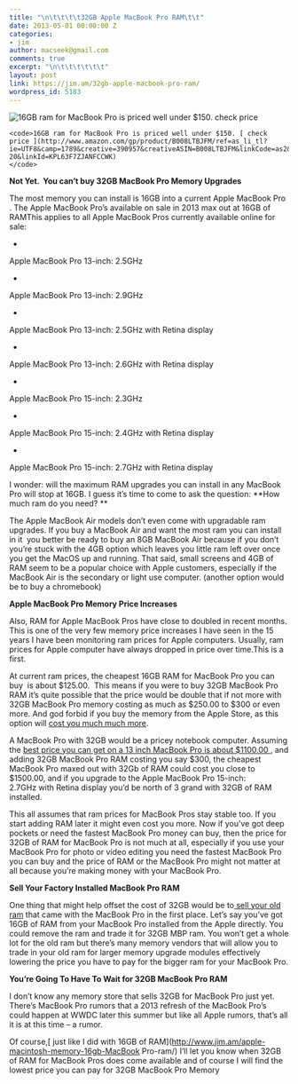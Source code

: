```yaml
---
title: "\n\t\t\t\t32GB Apple MacBook Pro RAM\t\t"
date: 2013-05-01 00:00:00 Z
categories:
- jim
author: macseek@gmail.com
comments: true
excerpt: "\n\t\t\t\t\t\t"
layout: post
link: https://jim.am/32gb-apple-macbook-pro-ram/
wordpress_id: 5183
---
```


![16GB ram for MacBook Pro is priced well under $150.  check price ](http://www.jim.am/wp-content/uploads/2015/03/cropped-Screenshot-2015-03-11-at-11.37.58-AM-e1426088326107.png)









    
    <code>16GB ram for MacBook Pro is priced well under $150. [ check price ](http://www.amazon.com/gp/product/B008LTBJFM/ref=as_li_tl?ie=UTF8&camp=1789&creative=390957&creativeASIN=B008LTBJFM&linkCode=as2&tag=ramseeker-20&linkId=KPL63F7ZJANFCCWK)
    </code>










**Not Yet.  You can’t buy 32GB MacBook Pro Memory Upgrades**




The most memory you can install is 16GB into a current Apple MacBook Pro . The Apple MacBook Pro’s available on sale in 2013 max out at 16GB of RAMThis applies to all Apple MacBook Pros currently available online for sale:






  * 


Apple MacBook Pro 13-inch: 2.5GHz





  * 


Apple MacBook Pro 13-inch: 2.9GHz





  * 


Apple MacBook Pro 13-inch: 2.5GHz with Retina display





  * 


Apple MacBook Pro 13-inch: 2.6GHz with Retina display





  * 


Apple MacBook Pro 15-inch: 2.3GHz





  * 


Apple MacBook Pro 15-inch: 2.4GHz with Retina display





  * 


Apple MacBook Pro 15-inch: 2.7GHz with Retina display







I wonder: will the maximum RAM upgrades you can install in any MacBook Pro will stop at 16GB. I guess it’s time to come to ask the question: **How much ram do you need? **




The Apple MacBook Air models don’t even come with upgradable ram upgrades. If you buy a MacBook Air and want the most ram you can install in it  you better be ready to buy an 8GB MacBook Air because if you don’t you’re stuck with the 4GB option which leaves you little ram left over once you get the MacOS up and running. That said, small screens and 4GB of RAM seem to be a popular choice with Apple customers, especially if the MacBook Air is the secondary or light use computer. (another option would be to buy a chromebook)




**Apple MacBook Pro Memory Price Increases**




Also, RAM for Apple MacBook Pros have close to doubled in recent months. This is one of the very few memory price increases I have seen in the 15 years I have been monitoring ram prices for Apple computers. Usually, ram prices for Apple computer have always dropped in price over time.This is a first.




At current ram prices, the cheapest 16GB RAM for MacBook Pro you can buy  is about $125.00.  This means if you were to buy 32GB MacBook Pro RAM it’s quite possible that the price would be double that if not more with 32GB MacBook Pro memory costing as much as $250.00 to $300 or even more. And god forbid if you buy the memory from the Apple Store, as this option will [cost you much much more](http://www.jim.am/do-i-have-to-buy-memory-ram-from-apple/).




A MacBook Pro with 32GB would be a pricey notebook computer. Assuming the [best price you can get on a 13 inch MacBook Pro is about $1100.00 ](http://www.amazon.com/gp/product/B0074703CM/ref=as_li_ss_tl?ie=UTF8&camp=1789&creative=390957&creativeASIN=B0074703CM&linkCode=as2&tag=ramseeker-20), and adding 32GB MacBook Pro RAM costing you say $300, the cheapest MacBook Pro maxed out with 32Gb of RAM could cost you close to $1500.00, and if you upgrade to the Apple MacBook Pro 15-inch: 2.7GHz with Retina display you’d be north of 3 grand with 32GB of RAM installed.




This all assumes that ram prices for MacBook Pros stay stable too. If you start adding RAM later it might even cost you more. Now if you’ve got deep pockets or need the fastest MacBook Pro money can buy, then the price for 32GB of RAM for MacBook Pro is not much at all, especially if you use your MacBook Pro for photo or video editing you need the fastest MacBook Pro you can buy and the price of RAM or the MacBook Pro might not matter at all because you’re making money with your MacBook Pro.




**Sell Your Factory Installed MacBook Pro RAM**




One thing that might help offset the cost of 32GB would be to[ sell your old ram](http://www.jim.am/where-can-i-sell-old-ram/) that came with the MacBook Pro in the first place. Let’s say you’ve got 16GB of RAM from your MacBook Pro installed from the Apple directly. You could remove the ram and trade it for 32GB MBP ram. You won’t get a whole lot for the old ram but there’s many memory vendors that will allow you to trade in your old ram for larger memory upgrade modules effectively lowering the price you have to pay for the bigger ram for your MacBook Pro.




**You’re Going To Have To Wait for 32GB MacBook Pro RAM**




I don’t know any memory store that sells 32GB for MacBook Pro just yet. There’s MacBook Pro rumors that a 2013 refresh of the MacBook Pro’s could happen at WWDC later this summer but like all Apple rumors, that’s all it is at this time – a rumor.




Of course,[ just like I did with 16GB of RAM](http://www.jim.am/apple-macintosh-memory-16gb-MacBook Pro-ram/) I’ll let you know when 32GB of RAM for MacBook Pros does come available and of course I will find the lowest price you can pay for 32GB MacBook Pro Memory




 


		
